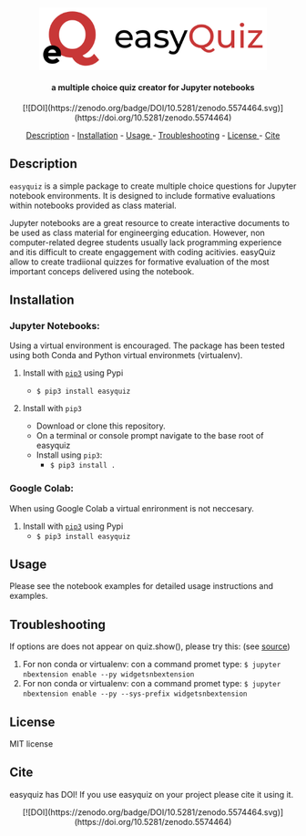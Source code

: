 <p align="center">
<img src="./resources/eq_logo_plain.svg" alt="easyQuiz logo" width="400">
</p>

<h4 align="center">a multiple choice quiz creator for Jupyter notebooks</h4>

<center>[![DOI](https://zenodo.org/badge/DOI/10.5281/zenodo.5574464.svg)](https://doi.org/10.5281/zenodo.5574464)</center>

<p align="center">
  <a href="#Description">Description</a> -
  <a href="#Installation">Installation</a> - 
  <a href="#Usage"> Usage </a> -
  <a href="#Troubleshooting">Troubleshooting</a> -
  <a href="#License">License </a> - 
  <a href="#Cite">Cite </a>
</p>



## Description


`easyquiz` is a simple package to create multiple choice questions for Jupyter notebook environments. It is designed to include formative evaluations within notebooks provided as class material.

Jupyter notebooks are a great resource to create interactive documents to be used as class material for engineerging education. However, non computer-related degree students usually lack programming experience and itis difficult to create engaggement with coding acitivies. easyQuiz  allow to create tradiional quizzes for formative evaluation of the most important conceps delivered using the notebook.


## Installation


### Jupyter Notebooks:

Using a virtual environment is encouraged. The package has been tested using both Conda and Python virtual environmets (virtualenv). 

1. Install with [`pip3`](https://pypi.org/project/easyquiz/0.2/) using Pypi
    + `$ pip3 install easyquiz`

2. Install with `pip3`
    + Download or clone this repository.
    + On a terminal or console prompt navigate to the base root of easyquiz
    + Install using `pip3`:
      + `$ pip3 install .`

### Google Colab:

When using Google Colab a virtual enrironment is not neccesary.

1. Install with [`pip3`](https://pypi.org/project/easyquiz/0.2/) using Pypi
    + `$ pip3 install easyquiz`

## Usage

Please see the notebook examples for detailed usage instructions and examples.

## Troubleshooting

If options are does not appear on quiz.show(), please try this: (see [source](https://stackoverflow.com/questions/36351109/ipython-notebook-ipywidgets-does-not-show))

1. For non conda or virtualenv: con a command promet type:
   `$ jupyter nbextension enable --py widgetsnbextension`
2. For non conda or virtualenv: con a command promet type:
   `$ jupyter nbextension enable --py --sys-prefix widgetsnbextension`

## License

MIT license

## Cite

easyquiz has DOI! If you use easyquiz on your project please cite it using it.

<center>[![DOI](https://zenodo.org/badge/DOI/10.5281/zenodo.5574464.svg)](https://doi.org/10.5281/zenodo.5574464)</center>


